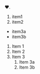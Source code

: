 :heart:.
1. item1
2. item2
  * item3a
  * item3b
1. Item 1
2. Item 2
3. Item 3
   1. Item 3a
   2. Item 3b

